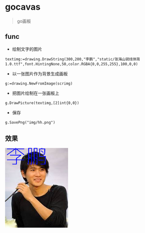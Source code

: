 # gocavas
>go画板

## func
+ 绘制文字的图片
```
textimg:=drawing.DrawString(300,200,"李鹏","static/张海山锐线体简1.0.ttf",font.HintingNone,50,color.RGBA{0,0,255,255},100,0,0)
```
+ 以一张图片作为背景生成画板
```
g:=drawing.NewFromImage(scrimg)
```
+ 把图片绘制在一张画板上
```
g.DrawPicture(textimg,[2]int{0,0})
```
+ 保存
```
g.SavePng("img/hh.png")
```

## 效果
![](img/hh.png)